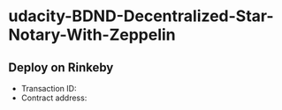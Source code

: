 # udacity-BDND-Decentralized-Star-Notary-With-Zeppelin
## Deploy on Rinkeby
- Transaction ID:
- Contract address: